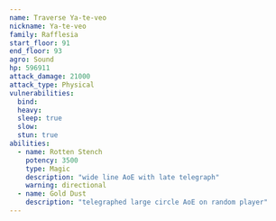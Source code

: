 ```yaml
---
name: Traverse Ya-te-veo
nickname: Ya-te-veo
family: Rafflesia
start_floor: 91
end_floor: 93
agro: Sound
hp: 596911
attack_damage: 21000
attack_type: Physical
vulnerabilities:
  bind: 
  heavy: 
  sleep: true
  slow: 
  stun: true
abilities:
  - name: Rotten Stench
    potency: 3500
    type: Magic
    description: "wide line AoE with late telegraph"
    warning: directional
  - name: Gold Dust
    description: "telegraphed large circle AoE on random player"
---
```

